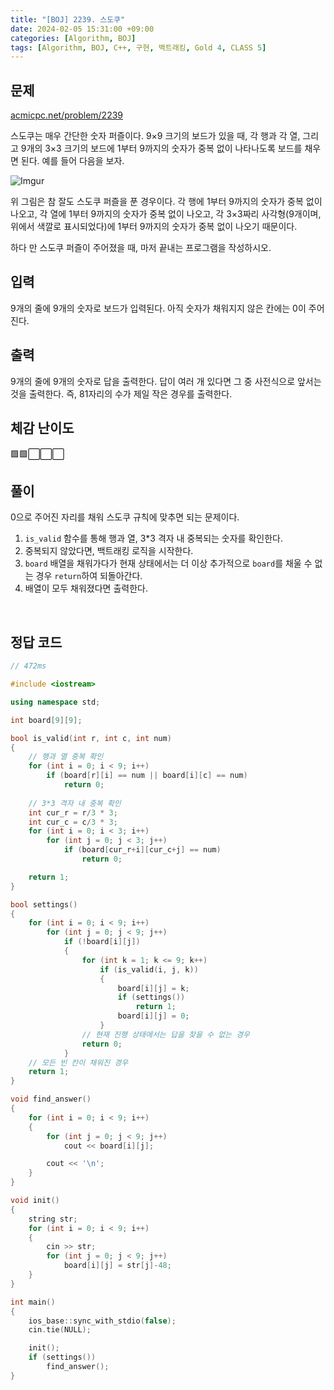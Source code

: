 ```yaml
---
title: "[BOJ] 2239. 스도쿠"
date: 2024-02-05 15:31:00 +09:00
categories: [Algorithm, BOJ]
tags: [Algorithm, BOJ, C++, 구현, 백트래킹, Gold 4, CLASS 5]
---
```

## **문제**
[acmicpc.net/problem/2239](https://www.acmicpc.net/problem/2239)

스도쿠는 매우 간단한 숫자 퍼즐이다. 9×9 크기의 보드가 있을 때, 각 행과 각 열, 그리고 9개의 3×3 크기의 보드에 1부터 9까지의 숫자가 중복 없이 나타나도록 보드를 채우면 된다. 예를 들어 다음을 보자.

![Imgur](https://i.imgur.com/kAnaLdw.png)

위 그림은 참 잘도 스도쿠 퍼즐을 푼 경우이다. 각 행에 1부터 9까지의 숫자가 중복 없이 나오고, 각 열에 1부터 9까지의 숫자가 중복 없이 나오고, 각 3×3짜리 사각형(9개이며, 위에서 색깔로 표시되었다)에 1부터 9까지의 숫자가 중복 없이 나오기 때문이다.

하다 만 스도쿠 퍼즐이 주어졌을 때, 마저 끝내는 프로그램을 작성하시오.
<br>

## **입력**
9개의 줄에 9개의 숫자로 보드가 입력된다. 아직 숫자가 채워지지 않은 칸에는 0이 주어진다.
<br>

## **출력**
9개의 줄에 9개의 숫자로 답을 출력한다. 답이 여러 개 있다면 그 중 사전식으로 앞서는 것을 출력한다. 즉, 81자리의 수가 제일 작은 경우를 출력한다.
<br>

## **체감 난이도**
🟩🟩⬜⬜⬜
<br>

## **풀이**
0으로 주어진 자리를 채워 스도쿠 규칙에 맞추면 되는 문제이다.

1. `is_valid` 함수를 통해 행과 열, 3*3 격자 내 중복되는 숫자를 확인한다.
2. 중복되지 않았다면, 백트래킹 로직을 시작한다.
3. `board` 배열을 채워가다가 현재 상태에서는 더 이상 추가적으로 `board`를 채울 수 없는 경우 `return`하여 되돌아간다.
4. 배열이 모두 채워졌다면 출력한다.
<br>

## **정답 코드**
```c++
// 472ms

#include <iostream>

using namespace std;

int board[9][9];

bool is_valid(int r, int c, int num)
{
    // 행과 열 중복 확인
    for (int i = 0; i < 9; i++)
        if (board[r][i] == num || board[i][c] == num)
            return 0;
    
    // 3*3 격자 내 중복 확인
    int cur_r = r/3 * 3;
    int cur_c = c/3 * 3;
    for (int i = 0; i < 3; i++)
        for (int j = 0; j < 3; j++)
            if (board[cur_r+i][cur_c+j] == num)
                return 0;

    return 1;
}

bool settings()
{
    for (int i = 0; i < 9; i++)
        for (int j = 0; j < 9; j++)
            if (!board[i][j])
            {
                for (int k = 1; k <= 9; k++)
                    if (is_valid(i, j, k))
                    {
                        board[i][j] = k;
                        if (settings())
                            return 1;
                        board[i][j] = 0;
                    }
                // 현재 진행 상태에서는 답을 찾을 수 없는 경우
                return 0;
            }
    // 모든 빈 칸이 채워진 경우
    return 1;
}

void find_answer()
{
    for (int i = 0; i < 9; i++)
    {
        for (int j = 0; j < 9; j++)
            cout << board[i][j];

        cout << '\n';
    }
}

void init()
{
    string str;
    for (int i = 0; i < 9; i++)
    {
        cin >> str;
        for (int j = 0; j < 9; j++)
            board[i][j] = str[j]-48;
    }
}

int main()
{
    ios_base::sync_with_stdio(false);
    cin.tie(NULL);

    init();
    if (settings())
        find_answer();
}
```